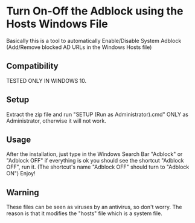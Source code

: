 # Turn On-Off the Adblock using the Hosts Windows File
Basically this is a tool to automatically Enable/Disable System Adblock (Add/Remove blocked AD URLs in the Windows Hosts file)

Compatibility
-----
TESTED ONLY IN WINDOWS 10.

Setup
-----
Extract the zip file and run "SETUP (Run as Administrator).cmd"
ONLY as Administrator, otherwise it will not work.

Usage
-----
After the installation, just type in the Windows Search Bar "Adblock" or "Adblock OFF"
if everything is ok you should see the shortcut "Adblock OFF", run it.
(The shortcut's name "Adblock OFF" should turn to "Adblock ON")
Enjoy!

Warning
-----
These files can be seen as viruses by an antivirus, so don't worry.
The reason is that it modifies the "hosts" file which is a system file.
